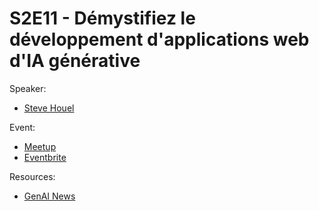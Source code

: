
# S2E11 - Démystifiez le développement d'applications web d'IA générative

Speaker:
- [Steve Houel](https://www.linkedin.com/in/steve-houel)

Event:
- [Meetup](https://www.meetup.com/generative-ai-nantes/events/301460410/)
- [Eventbrite](https://www.eventbrite.com/e/11-conf-par-aws-demystifiez-le-developpement-dapplications-web-gen-ai-tickets-920177554837?)

Resources:
- [GenAI News](./genai-news.pdf)
